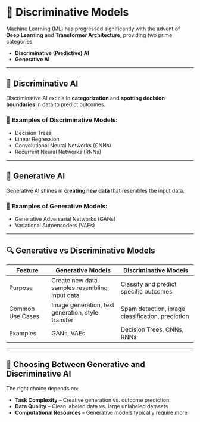 # 🎯 Discriminative Models

Machine Learning (ML) has progressed significantly with the advent of **Deep Learning** and **Transformer Architecture**, providing two prime categories:

- **Discriminative (Predictive) AI**
- **Generative AI**

---

## 🧠 Discriminative AI

Discriminative AI excels in **categorization** and **spotting decision boundaries** in data to predict outcomes.

### 📌 Examples of Discriminative Models:
- Decision Trees  
- Linear Regression  
- Convolutional Neural Networks (CNNs)  
- Recurrent Neural Networks (RNNs)

---

## 🎨 Generative AI

Generative AI shines in **creating new data** that resembles the input data.

### 📌 Examples of Generative Models:
- Generative Adversarial Networks (GANs)  
- Variational Autoencoders (VAEs)

---

## 🔍 Generative vs Discriminative Models

| Feature                 | Generative Models                                | Discriminative Models                              |
|------------------------|--------------------------------------------------|---------------------------------------------------|
| Purpose                | Create new data samples resembling input data     | Classify and predict specific outcomes             |
| Common Use Cases       | Image generation, text generation, style transfer | Spam detection, image classification, prediction   |
| Examples               | GANs, VAEs                                        | Decision Trees, CNNs, RNNs                         |

---

## 🧪 Choosing Between Generative and Discriminative AI

The right choice depends on:

- **Task Complexity** – Creative generation vs. outcome prediction  
- **Data Quality** – Clean labeled data vs. large unlabeled datasets  
- **Computational Resources** – Generative models typically require more

